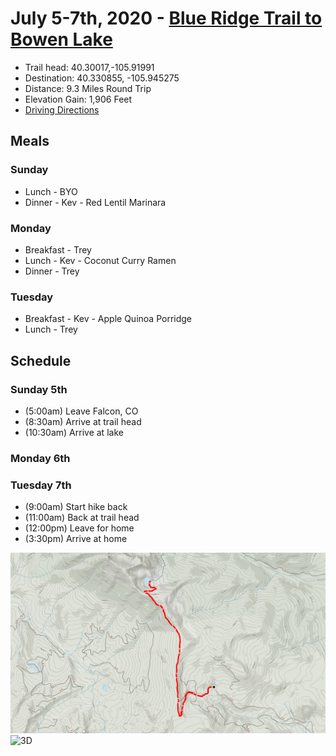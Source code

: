 # July 5-7th, 2020 - [Blue Ridge Trail to Bowen Lake](https://www.alltrails.com/trail/us/colorado/blue-ridge-trail-to-bowen-lake--2)
- Trail head: 40.30017,-105.91991
- Destination: 40.330855, -105.945275
- Distance: 9.3 Miles Round Trip
- Elevation Gain: 1,906 Feet
- [Driving Directions](https://www.google.com/maps/dir/Falcon,+El+Paso+County,+CO/40.30017,-105.91991/@39.6924383,-106.0515612,217380m/data=!3m2!1e3!4b1!4m12!4m11!1m5!1m1!1s0x871333c80a0d9aa9:0x490cfece10bcb684!2m2!1d-104.6009415!2d38.9383017!1m0!2m3!6e0!7e2!8j1593925200)

## Meals

### Sunday
- Lunch - BYO
- Dinner - Kev - Red Lentil Marinara

### Monday
- Breakfast - Trey
- Lunch - Kev - Coconut Curry Ramen
- Dinner - Trey

### Tuesday
- Breakfast - Kev - Apple Quinoa Porridge
- Lunch - Trey

## Schedule

### Sunday 5th
- (5:00am) Leave Falcon, CO
- (8:30am) Arrive at trail head
- (10:30am) Arrive at lake

### Monday 6th

### Tuesday 7th
- (9:00am) Start hike back
- (11:00am) Back at trail head
- (12:00pm) Leave for home
- (3:30pm) Arrive at home

![TOPO](./TOPO.png)
![3D](./3D.png)
